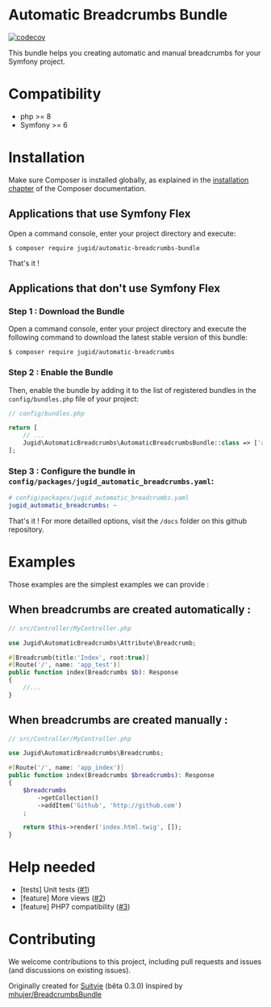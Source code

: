 # Automatic Breadcrumbs Bundle
[![codecov](https://codecov.io/gh/JuGid/automatic-breadcrumbs/graph/badge.svg?token=64MZ6L6361)](https://codecov.io/gh/JuGid/automatic-breadcrumbs) 

This bundle helps you creating automatic and manual breadcrumbs for your Symfony project.

Compatibility
=============

- php >= 8
- Symfony >= 6

Installation
============

Make sure Composer is installed globally, as explained in the
[installation chapter](https://getcomposer.org/doc/00-intro.md)
of the Composer documentation.

Applications that use Symfony Flex
----------------------------------

Open a command console, enter your project directory and execute:

```console
$ composer require jugid/automatic-breadcrumbs-bundle
```
That's it !

Applications that don't use Symfony Flex
----------------------------------------

### Step 1 : Download the Bundle

Open a command console, enter your project directory and execute the
following command to download the latest stable version of this bundle:

```console
$ composer require jugid/automatic-breadcrumbs
```

### Step 2 : Enable the Bundle

Then, enable the bundle by adding it to the list of registered bundles
in the `config/bundles.php` file of your project:

```php
// config/bundles.php

return [
    // ...
    Jugid\AutomaticBreadcrumbs\AutomaticBreadcrumbsBundle::class => ['all' => true],
];
```

### Step 3 : Configure the bundle in `config/packages/jugid_automatic_breadcrumbs.yaml`:
    
``` yaml
# config/packages/jugid_automatic_breadcrumbs.yaml
jugid_automatic_breadcrumbs: ~
```

That's it ! For more detailled options, visit the `/docs` folder on this github repository.

Examples
========
Those examples are the simplest examples we can provide : 

When breadcrumbs are created automatically : 
--------------------------------------------
```php
// src/Controller/MyController.php

use Jugid\AutomaticBreadcrumbs\Attribute\Breadcrumb;

#[Breadcrumb(title:'Index', root:true)]
#[Route('/', name: 'app_test')]
public function index(Breadcrumbs $b): Response
{
    //...
}
```

When breadcrumbs are created manually : 
---------------------------------------
```php
// src/Controller/MyController.php

use Jugid\AutomaticBreadcrumbs\Breadcrumbs;

#[Route('/', name: 'app_index')]
public function index(Breadcrumbs $breadcrumbs): Response
{
    $breadcrumbs
        ->getCollection()
        ->addItem('Github', 'http://github.com')
    ;

    return $this->render('index.html.twig', []);
}
```

Help needed
===========

* [tests] Unit tests ([#1][i1])
* [feature] More views ([#2][i2])
* [feature] PHP7 compatibility ([#3][i3])

Contributing
============
We welcome contributions to this project, including pull requests and issues (and discussions on existing issues).

Originally created for [Suitvie](https://suitvie.fr) (bêta 0.3.0)
Inspired by [mhujer/BreadcrumbsBundle](https://github.com/mhujer/BreadcrumbsBundle)

[i1]: https://github.com/JuGid/automatic-breadcrumbs/issues/1
[i2]: https://github.com/JuGid/automatic-breadcrumbs/issues/2
[i3]: https://github.com/JuGid/automatic-breadcrumbs/issues/3